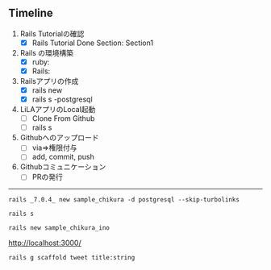 ## Timeline
1. Rails Tutorialの確認
   - [x] Rails Tutorial Done Section: Section1
1. Rails の環境構築
   - [x] ruby: 
   - [x] Rails: 
1. Railsアプリの作成
   - [x] rails new
   - [x] rails s -postgresql
1. LiLAアプリのLocal起動
   - [ ] Clone From Github
   - [ ] rails s
1. Githubへのアップロード
   - [ ] via=>権限付与
   - [ ] add, commit, push
1. Githubコミュニケーション
   - [ ] PRの発行

---

```
rails _7.0.4_ new sample_chikura -d postgresql --skip-turbolinks
```

```
rails s
```

```
rails new sample_chikura_ino
```

[http://localhost:3000/](http://localhost:3000/)

```
rails g scaffold tweet title:string
```




```
```
